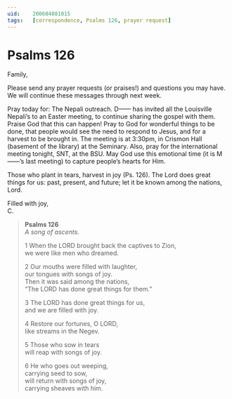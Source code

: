 ```yaml
---
uid:	200604081015
tags:	[correspondence, Psalms 126, prayer request]
---
```

  
# Psalms 126

Family,

Please send any prayer requests (or praises!) and questions you may have. We will continue these messages through next week.

Pray today for: The Nepali outreach. D—— has invited all the Louisville Nepali’s to an Easter meeting, to continue sharing the gospel with them. Praise God that this can happen! Pray to God for wonderful things to be done, that people would see the need to respond to Jesus, and for a harvest to be brought in. The meeting is at 3:30pm, in Crismon Hall (basement of the library) at the Seminary. Also, pray for the international meeting tonight, SNT, at the BSU. May God use this emotional time (it is M——’s last meeting) to capture people’s hearts for Him.

Those who plant in tears, harvest in joy (Ps. 126). The Lord does great things for us: past, present, and future; let it be known among the nations, Lord.

Filled with joy,  
C.

> **Psalms 126**  
> *A song of ascents.*
> 
> 1 When the LORD brought back the captives to Zion,  
> we were like men who dreamed.
> 
> 2 Our mouths were filled with laughter,  
> our tongues with songs of joy.  
> Then it was said among the nations,  
> “The LORD has done great things for them.”
> 
> 3 The LORD has done great things for us,  
> and we are filled with joy.
> 
> 4 Restore our fortunes, O LORD,  
> like streams in the Negev.
> 
> 5 Those who sow in tears  
> will reap with songs of joy.
> 
> 6 He who goes out weeping,  
> carrying seed to sow,  
> will return with songs of joy,  
> carrying sheaves with him.
